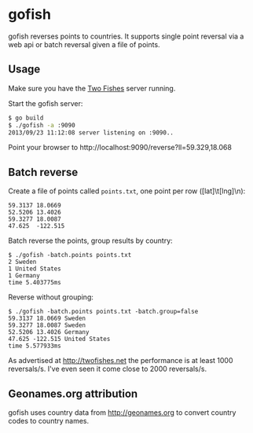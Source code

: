 # gofish

gofish reverses points to countries. It supports single point reversal via a web api or batch reversal given a file of points.

## Usage

Make sure you have the [Two Fishes](http://twofishes.net) server running. 

Start the gofish server: 

```bash
$ go build
$ ./gofish -a :9090 
2013/09/23 11:12:08 server listening on :9090..
```

Point your browser to http://localhost:9090/reverse?ll=59.329,18.068

## Batch reverse

Create a file of points called `points.txt`, one point per row ([lat]\t[lng]\n):

```
59.3137 18.0669
52.5206 13.4026
59.3277 18.0087
47.625  -122.515
```

Batch reverse the points, group results by country:

```
$ ./gofish -batch.points points.txt
2 Sweden
1 United States
1 Germany
time 5.403775ms
```

Reverse without grouping:

```
$ ./gofish -batch.points points.txt -batch.group=false
59.3137 18.0669 Sweden
59.3277 18.0087 Sweden
52.5206 13.4026 Germany
47.625 -122.515 United States
time 5.577933ms
```

As advertised at http://twofishes.net the performance is at least 1000 reversals/s. I've even seen it come close to 2000 reversals/s.

## Geonames.org attribution

gofish uses country data from http://geonames.org to convert country codes to country names.